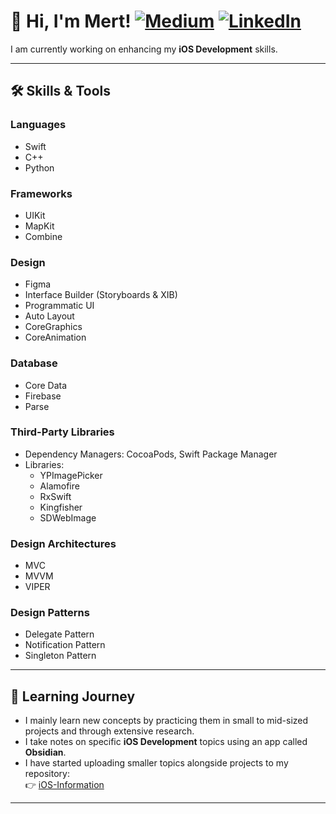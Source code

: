 # 👋 Hi, I'm Mert!  [![Medium](https://img.shields.io/badge/Medium-12100E?style=flat&logo=medium&logoColor=white)]([https://medium.com/your-medium-profile](https://medium.com/@mert7ziya))  [![LinkedIn](https://img.shields.io/badge/LinkedIn-0077B5?style=flat&logo=linkedin&logoColor=white)]([https://linkedin.com/in/your-linkedin-profile](https://www.linkedin.com/in/mert-ziya-a77ba9194/))  



I am currently working on enhancing my **iOS Development** skills.

---

## 🛠 Skills & Tools  

### **Languages**  
- Swift  
- C++  
- Python  

### **Frameworks**  
- UIKit  
- MapKit  
- Combine  

### **Design**  
- Figma  
- Interface Builder (Storyboards & XIB)  
- Programmatic UI  
- Auto Layout  
- CoreGraphics  
- CoreAnimation  

### **Database**  
- Core Data  
- Firebase  
- Parse  

### **Third-Party Libraries**  
- Dependency Managers: CocoaPods, Swift Package Manager  
- Libraries:  
  - YPImagePicker  
  - Alamofire  
  - RxSwift  
  - Kingfisher  
  - SDWebImage  

### **Design Architectures**  
- MVC  
- MVVM  
- VIPER  

### **Design Patterns**  
- Delegate Pattern  
- Notification Pattern  
- Singleton Pattern  

---

## 🧠 Learning Journey  

- I mainly learn new concepts by practicing them in small to mid-sized projects and through extensive research.  
- I take notes on specific **iOS Development** topics using an app called **Obsidian**.  
- I have started uploading smaller topics alongside projects to my repository:  
  👉 [iOS-Information](https://github.com/mertziya/IOS-Information)  

---
